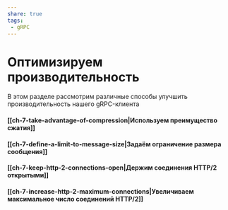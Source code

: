 ```yaml
---
share: true
tags:
 - gRPC
---
```

# Оптимизируем производительность
В этом разделе рассмотрим различные способы улучшить производительность нашего gRPC-клиента

#### [[ch-7-take-advantage-of-compression|Используем преимущество сжатия]]
#### [[ch-7-define-a-limit-to-message-size|Задаём ограничение размера сообщения]]
#### [[ch-7-keep-http-2-connections-open|Держим соединения HTTP/2 открытыми]]
#### [[ch-7-increase-http-2-maximum-connections|Увеличиваем максимальное число соединений HTTP/2]]
